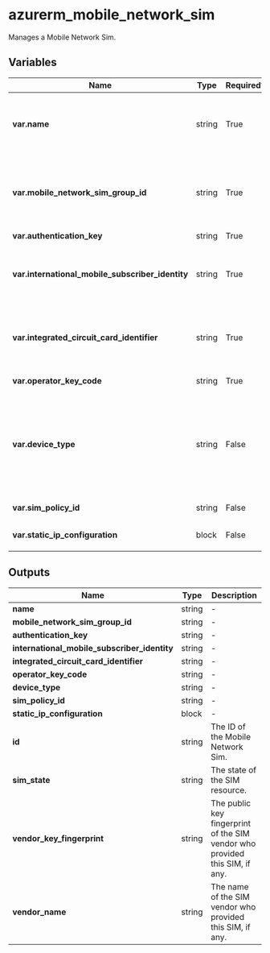 # azurerm_mobile_network_sim

Manages a Mobile Network Sim.

## Variables

| Name | Type | Required? |  Description |
| ---- | ---- | --------- |  ----------- |
| **var.name** | string | True | The name which should be used for this Mobile Network Sim. Changing this forces a new Mobile Network Sim to be created. | 
| **var.mobile_network_sim_group_id** | string | True | The ID of the Mobile Network which the Mobile Network Sim belongs to. Changing this forces a new Mobile Network Sim to be created. | 
| **var.authentication_key** | string | True | The Ki value for the SIM. | 
| **var.international_mobile_subscriber_identity** | string | True | The international mobile subscriber identity (IMSI) for the SIM. Changing this forces a new Mobile Network Sim to be created. | 
| **var.integrated_circuit_card_identifier** | string | True | The integrated circuit card ID (ICCID) for the SIM. Changing this forces a new Mobile Network Sim to be created. | 
| **var.operator_key_code** | string | True | The Opc value for the SIM. | 
| **var.device_type** | string | False | An optional free-form text field that can be used to record the device type this SIM is associated with, for example `Video camera`. The Azure portal allows SIMs to be grouped and filtered based on this value. | 
| **var.sim_policy_id** | string | False | The ID of SIM policy used by this SIM. | 
| **var.static_ip_configuration** | block | False | A `static_ip_configuration` block. | 



## Outputs

| Name | Type | Description |
| ---- | ---- | --------- | 
| **name** | string  | - | 
| **mobile_network_sim_group_id** | string  | - | 
| **authentication_key** | string  | - | 
| **international_mobile_subscriber_identity** | string  | - | 
| **integrated_circuit_card_identifier** | string  | - | 
| **operator_key_code** | string  | - | 
| **device_type** | string  | - | 
| **sim_policy_id** | string  | - | 
| **static_ip_configuration** | block  | - | 
| **id** | string  | The ID of the Mobile Network Sim. | 
| **sim_state** | string  | The state of the SIM resource. | 
| **vendor_key_fingerprint** | string  | The public key fingerprint of the SIM vendor who provided this SIM, if any. | 
| **vendor_name** | string  | The name of the SIM vendor who provided this SIM, if any. | 
